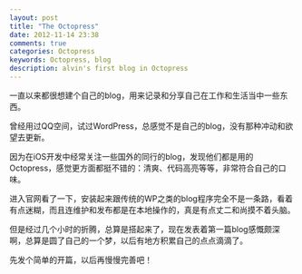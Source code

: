 ```yaml
---
layout: post
title: "The Octopress"
date: 2012-11-14 23:38
comments: true
categories: Octopress
keywords: Octopress, blog
description: alvin's first blog in Octopress
---
```


一直以来都很想建个自己的blog，用来记录和分享自己在工作和生活当中一些东西。

曾经用过QQ空间，试过WordPress，总感觉不是自己的blog，没有那种冲动和欲望去更新。

因为在iOS开发中经常关注一些国外的同行的blog，发现他们都是用的Octopress，感觉更方面都挺不错的：清爽、代码高亮等等，非常符合自己的口味。

进入官网看了一下，安装起来跟传统的WP之类的blog程序完全不是一条路，看着有点迷糊，而且连维护和发布都是在本地操作的，真是有点丈二和尚摸不着头脑。

但是经过几个小时的折腾，总算是搭起来了，现在发表着第一篇blog感慨颇深啊，总算是圆了自己的一个梦，以后有地方积累自己的点点滴滴了。

先发个简单的开篇，以后再慢慢完善吧！
